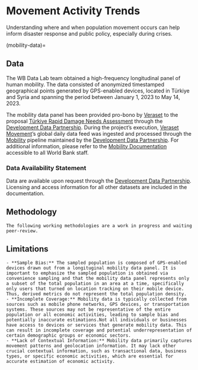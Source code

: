 # Movement Activity Trends

Understanding where and when population movement occurs can help inform disaster response and public policy, especially during crises.

(mobility-data)=

## Data

The WB Data Lab team obtained a high-frequency longitudinal panel of human mobility. The data consisted of anonymized timestamped geographical points generated by GPS-enabled devices, located in Türkiye and Syria and spanning the period between January 1, 2023 to May 14, 2023.

The mobility data panel has been provided pro-bono by [Veraset](https://veraset.com) to the proposal [Türkiye Rapid Damage Needs Assessment](https://portal.datapartnership.org/readableproposal/427) through the [Development Data Partnership](https://datapartnership.org). During the project’s execution, [Veraset Movement](https://www.veraset.com/products/movement/)’s global daily data feed was ingested and processed through the [Mobility](https://docs.datapartnership.org/collections/mobility/README.html) pipeline maintained by the [Development Data Partnership](https://datapartnership.org/). For additional information, please refer to the [Mobility Documentation](https://docs.datapartnership.org/collections/mobility/README.html) accessible to all World Bank staff.

### Data Availability Statement

Data are available upon request through the [Development Data Partnership](https://datapartnership.org). Licensing and access information for all other datasets are included in the documentation.

## Methodology

```{caution}
The following working methodologies are a work in progress and waiting peer-review.
```

## Limitations 
```{warning}
- **Sample Bias:** The sampled population is composed of GPS-enabled devices drawn out from a longituginal mobility data panel. It is important to emphasize the sampled population is obtained via convenience sampling and that the mobility data panel represents only a subset of the total population in an area at a time, specifically only users that turned on location tracking on their mobile device. Thus, derived metrics do not represent the total population density. 
- **Incomplete Coverage:** Mobility data is typically collected from sources such as mobile phone networks, GPS devices, or transportation systems. These sources may not be representative of the entire population or all economic activities, leading to sample bias and potentially inaccurate estimations.Not all individuals or businesses have access to devices or services that generate mobility data. This can result in incomplete coverage and potential underrepresentation of certain demographic groups or economic sectors.
- **Lack of Contextual Information:** Mobility data primarily captures movement patterns and geolocation information. It may lack other crucial contextual information, such as transactional data, business types, or specific economic activities, which are essential for accurate estimation of economic activity.